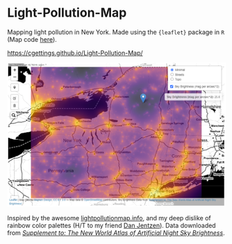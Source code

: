 # Light-Pollution-Map

Mapping light pollution in New York. Made using the `{leaflet}` package in `R` (Map code [here](/code/Light%20Pollution%20Map.R)).

https://cgettings.github.io/Light-Pollution-Map/

[![Screenshot of map](screenshot.png)](https://cgettings.github.io/Light-Pollution-Map/)

Inspired by the awesome [lightpollutionmap.info](https://www.lightpollutionmap.info/#zoom=6.90&lat=5302607&lon=-8417855&layers=B0FFFFFTFFFFFFFFF), and my deep dislike of rainbow color palettes (H/T to my friend [Dan Jentzen](https://www.brighterboston.org/staff)). Data downloaded from [*Supplement to: The New World Atlas of Artificial Night Sky Brightness*](http://doi.org/10.5880/GFZ.1.4.2016.001).

